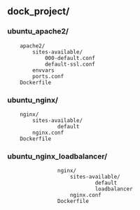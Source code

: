## dock_project/


### ubuntu_apache2/
        apache2/
            sites-available/
                000-default.conf
                default-ssl.conf
            envvars
            ports.conf
        Dockerfile



   ### ubuntu_nginx/
        nginx/
            sites-available/
                    default
            nginx.conf
        Dockerfile


### ubuntu_nginx_loadbalancer/
                    nginx/
                        sites-available/
                                default
                                loadbalancer
                        nginx.conf
                    Dockerfile